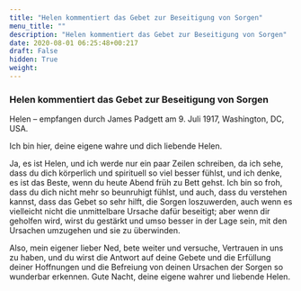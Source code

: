 ```yaml
---
title: "Helen kommentiert das Gebet zur Beseitigung von Sorgen"
menu_title: ""
description: "Helen kommentiert das Gebet zur Beseitigung von Sorgen"
date: 2020-08-01 06:25:48+00:217
draft: False
hidden: True
weight:
---
```

### Helen kommentiert das Gebet zur Beseitigung von Sorgen

Helen – empfangen durch James Padgett am 9. Juli 1917, Washington, DC, USA.

Ich bin hier, deine eigene wahre und dich liebende Helen.

Ja, es ist Helen, und ich werde nur ein paar Zeilen schreiben, da ich sehe, dass du dich körperlich und spirituell so viel besser fühlst, und ich denke, es ist das Beste, wenn du heute Abend früh zu Bett gehst. Ich bin so froh, dass du dich nicht mehr so beunruhigt fühlst, und auch, dass du verstehen kannst, dass das Gebet so sehr hilft, die Sorgen loszuwerden, auch wenn es vielleicht nicht die unmittelbare Ursache dafür beseitigt; aber wenn dir geholfen wird, wirst du gestärkt und umso besser in der Lage sein, mit den Ursachen umzugehen und sie zu überwinden.

Also, mein eigener lieber Ned, bete weiter und versuche, Vertrauen in uns zu haben, und du wirst die Antwort auf deine Gebete und die Erfüllung deiner Hoffnungen und die Befreiung von deinen Ursachen der Sorgen so wunderbar erkennen. Gute Nacht, deine eigene wahrer und liebende Helen.
